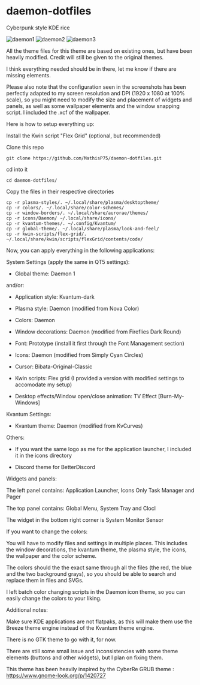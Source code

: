 # daemon-dotfiles

Cyberpunk style KDE rice

![daemon1](https://github.com/MathisP75/daemon-dotfiles/blob/main/Screenshots/daemon1.png)
![daemon2](https://github.com/MathisP75/daemon-dotfiles/blob/main/Screenshots/daemon2.png)
![daemon3](https://github.com/MathisP75/daemon-dotfiles/blob/main/Screenshots/daemon3.png)

All the theme files for this theme are based on existing ones, but have been heavily modified. Credit will still be given to the original themes.

I think everything needed should be in there, let me know if there are missing elements.

Please also note that the configuration seen in the screenshots has been perfectly adapted to my screen resolution and DPI (1920 x 1080 at 100% scale), so you might need to modify the size and placement of widgets and panels, as well as some wallpaper elements and the window snapping script. I included the .xcf of the wallpaper.



Here is how to setup everything up:

Install the Kwin script "Flex Grid" (optional, but recommended)

Clone this repo

    git clone https://github.com/MathisP75/daemon-dotfiles.git

cd into it

    cd daemon-dotfiles/

Copy the files in their respective directories

    cp -r plasma-styles/. ~/.local/share/plasma/desktoptheme/
    cp -r colors/. ~/.local/share/color-schemes/
    cp -r window-borders/. ~/.local/share/aurorae/themes/
    cp -r icons/Daemon/ ~/.local/share/icons/
    cp -r kvantum-themes/. ~/.config/Kvantum/
    cp -r global-theme/. ~/.local/share/plasma/look-and-feel/
    cp -r kwin-scripts/flex-grid/. ~/.local/share/kwin/scripts/flexGrid/contents/code/



Now, you can apply everything in the following applications:

System Settings (apply the same in QT5 settings):

- Global theme: Daemon 1

and/or:

- Application style: Kvantum-dark

- Plasma style: Daemon (modified from Nova Color)

- Colors: Daemon

- Window decorations: Daemon (modified from Fireflies Dark Round)

- Font: Prototype (install it first through the Font Management section)

- Icons: Daemon (modified from Simply Cyan Circles)

- Cursor: Bibata-Original-Classic

- Kwin scripts: Flex grid (I provided a version with modified settings to accomodate my setup)

- Desktop effects/Window open/close animation: TV Effect [Burn-My-Windows]


Kvantum Settings:

- Kvantum theme: Daemon (modified from KvCurves)


Others:

- If you want the same logo as me for the application launcher, I included it in the icons directory

- Discord theme for BetterDiscord



Widgets  and panels:

The left panel contains: Application Launcher, Icons Only Task Manager and Pager

The top panel contains: Global Menu, System Tray and Clocl

The widget in the bottom right corner is System Monitor Sensor


If you want to change the colors:

You will have to modify files and settings in multiple places. This includes the window decorations, the kvantum theme, the plasma style, the icons, the wallpaper and the color scheme.

The colors should the the exact same through all the files (the red, the blue and the two background grays), so you should be able to search and replace them in files and SVGs.

I left batch color changing scripts in the Daemon icon theme, so you can easily change the colors to your liking.



Additional notes:

Make sure KDE applications are not flatpaks, as this will make them use the Breeze theme engine instead of the Kvantum theme engine.

There is no GTK theme to go with it, for now.

There are still some small issue and inconsistencies with some theme elements (buttons and other widgets), but I plan on fixing them.

This theme has been heavily inspired by the CyberRe GRUB theme : https://www.gnome-look.org/p/1420727

